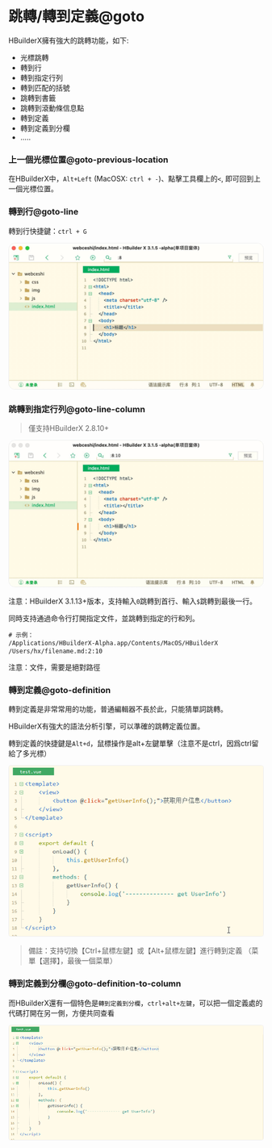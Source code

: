 # 跳轉/轉到定義@goto

HBuilderX擁有強大的跳轉功能，如下:

- 光標跳轉
- 轉到行
- 轉到指定行列
- 轉到匹配的括號
- 跳轉到書籤
- 跳轉到滾動條信息點
- 轉到定義
- 轉到定義到分欄
- .....

### 上一個光標位置@goto-previous-location

在HBuilderX中，`Alt+Left` (MacOSX: `ctrl + -`)、點擊工具欄上的`<`, 即可回到上一個光標位置。

### 轉到行@goto-line

轉到行快捷鍵：`ctrl + G`

<img src="/static/snapshots/tutorial/goto_line.jpg" style="zoom: 50%;border:1px solid #eee;border-radius: 25px;" />

### 跳轉到指定行列@goto-line-column

> 僅支持HBuilderX 2.8.10+


<img src="/static/snapshots/tutorial/goto_lc.jpg" style="zoom: 50%;border:1px solid #eee;border-radius: 25px;" />

注意：HBuilderX 3.1.13+版本，支持輸入`0`跳轉到首行、輸入`$`跳轉到最後一行。

同時支持通過命令行打開指定文件，並跳轉到指定的行和列。

```
# 示例：
/Applications/HBuilderX-Alpha.app/Contents/MacOS/HBuilderX /Users/hx/filename.md:2:10
```

注意：文件，需要是絕對路徑

### 轉到定義@goto-definition

轉到定義是非常常用的功能，普通編輯器不長於此，只能猜單詞跳轉。

HBuilderX有強大的語法分析引擎，可以準確的跳轉定義位置。

轉到定義的快捷鍵是`Alt+d`，鼠標操作是alt+左鍵單擊（注意不是ctrl，因爲ctrl留給了多光標）

<img src="/static/snapshots/started_tutorial/3b6a921a9021ffa5ed54e7633afb7fd0.gif" style="zoom: 90%;border:1px solid #eee;border-radius: 5px;" />

> 備註：支持切換【Ctrl+鼠標左鍵】或【Alt+鼠標左鍵】進行轉到定義 （菜單【選擇】，最後一個菜單）

### 轉到定義到分欄@goto-definition-to-column

而HBuilderX還有一個特色是`轉到定義到分欄`，`ctrl+alt+左鍵`，可以把一個定義處的代碼打開在另一側，方便共同查看

<img src="/static/snapshots/started_tutorial/c75ed6bdd5b6c5a9b8c827b2ee1262a9.gif" style="zoom: 90%;border:1px solid #eee;border-radius: 5px;" />




